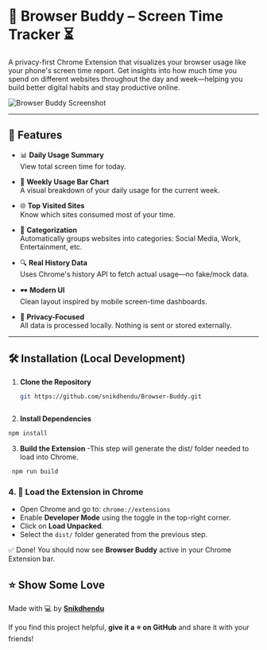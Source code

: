 # 🧠 Browser Buddy – Screen Time Tracker ⏳

A privacy-first Chrome Extension that visualizes your browser usage like your phone's screen time report. Get insights into how much time you spend on different websites throughout the day and week—helping you build better digital habits and stay productive online.

![Browser Buddy Screenshot](./assets/screenshot.png)

---

## 🚀 Features

- 📊 **Daily Usage Summary**  
  View total screen time for today.

- 📅 **Weekly Usage Bar Chart**  
  A visual breakdown of your daily usage for the current week.

- 🌐 **Top Visited Sites**  
  Know which sites consumed most of your time.

- 🧠 **Categorization**  
  Automatically groups websites into categories: Social Media, Work, Entertainment, etc.

- 🔍 **Real History Data**  
  Uses Chrome's history API to fetch actual usage—no fake/mock data.

- 🕶️ **Modern UI**  
  Clean layout inspired by mobile screen-time dashboards.

- 🔐 **Privacy-Focused**  
  All data is processed locally. Nothing is sent or stored externally.

---

## 🛠️ Installation (Local Development)

1. **Clone the Repository**

   ```bash
   git https://github.com/snikdhendu/Browser-Buddy.git
 

2.  **Install Dependencies**
   ```bash
   npm install
   ```

3.  **Build the Extension**
-This step will generate the dist/ folder needed to load into Chrome.

  ```bash
   npm run build
```

### 4. 🧩 **Load the Extension in Chrome**

- Open Chrome and go to: `chrome://extensions`
- Enable **Developer Mode** using the toggle in the top-right corner.
- Click on **Load Unpacked**.
- Select the `dist/` folder generated from the previous step.

✅ Done! You should now see **Browser Buddy** active in your Chrome Extension bar.

## ⭐️ **Show Some Love**

Made with 💻 by [**Snikdhendu**](https://github.com/Snikdhendu)

If you find this project helpful, **give it a ⭐️ on GitHub** and share it with your friends!









